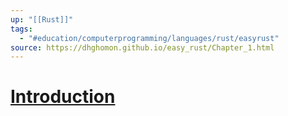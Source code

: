 ```yaml
---
up: "[[Rust]]"
tags:
  - "#education/computerprogramming/languages/rust/easyrust"
source: https://dhghomon.github.io/easy_rust/Chapter_1.html
---
```


# [Introduction](https://dhghomon.github.io/easy_rust/Chapter_1.html)

